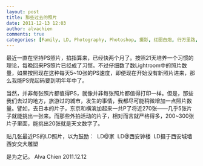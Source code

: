 ```yaml
---
layout: post
title: 那些过去的照片
date: 2011-12-13 12:03
author: alvachien
comments: true
categories: [Family, LD, Photography, Photoshop, 摄影, 红圈白炮, 行万里路, 西安, 西安交通大学, 随心随笔]
---
```

最近一直在坚持PS照片，掐指算来，已经快两个月了。按照21天培养一个习惯的理论，每晚回来PS照片已经成了习惯。不过仔细数了数Lightroom中的照片数量，如果按照现在这种每天5~10张的PS速度，即便现在开始没有新照片进来，那么我能PS完起码要到明年年中了。

当然，并非每张照片都值得PS，就像并非每张照片都值得打印一样。但是，那些我们去过的地方，旅游过的城市，发生的事情，我都尽可能稍微增加一点照片数量。譬如，去日本的片子，东京和横滨加起来一共P了将近270张——几乎5张片子就能挑出一张来。而那些外拍活动的片子，相对而言就严格得多，200~300张片子里面，能挑出20张就是天文数字了。

贴几张最近PS的LD照片，以为鼓励：
<img src="http://farm5.staticflickr.com/4092/5012366250_0ebb3630b2_b.jpg" alt="" />
LD@家
<img src="http://farm8.staticflickr.com/7001/6499363019_11992bcf94_b.jpg" alt="" />
LD@西安钟楼
<img src="http://farm8.staticflickr.com/7015/6410544739_257d4564ef_b.jpg" alt="" />
LD摄于西安城墙
<img src="http://farm8.staticflickr.com/7002/6436874627_237cec356c_b.jpg" alt="" />
西安交大雕塑

是为之记。
Alva Chien
2011.12.12
